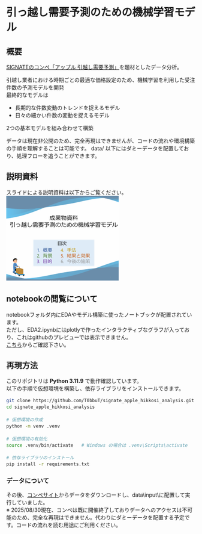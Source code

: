 # 引っ越し需要予測のための機械学習モデル
## 概要
[SIGNATEのコンペ「アップル 引越し需要予測」](https://user.competition.signate.jp/ja/competition/detail/?competition=ada98a13ab224468b1c7191d819d7646)を題材としたデータ分析。

引越し業者における時期ごとの最適な価格設定のため、機械学習を利用した受注件数の予測モデルを開発  
最終的なモデルは
- 長期的な件数変動のトレンドを捉えるモデル
- 日々の細かい件数の変動を捉えるモデル

2つの基本モデルを組み合わせて構築

データは現在非公開のため、完全再現はできませんが、コードの流れや環境構築の手順を理解することは可能です。
data/ 以下にはダミーデータを配置しており、処理フローを追うことができます。

## 説明資料
スライドによる説明資料は以下からご覧ください。  
[![スライドのサムネイル](docs/slides_thmb.png)](https://t0bbut.github.io/signate_apple_hikkosi_analysis/成果物資料_引っ越し需要予測.pdf)

## notebookの閲覧について
notebookフォルダ内にEDAやモデル構築に使ったノートブックが配置されています。  
ただし、EDA2.ipynbにはplotlyで作ったインタラクティブなグラフが入っており、これはgithubのプレビューでは表示できません。  
[こちら](https://t0bbut.github.io/signate_apple_hikkosi_analysis/EDA2.html)からご確認下さい。  

## 再現方法

このリポジトリは **Python 3.11.9** で動作確認しています。  
以下の手順で仮想環境を構築し、依存ライブラリをインストールできます。  

```bash
git clone https://github.com/T0bbuT/signate_apple_hikkosi_analysis.git
cd signate_apple_hikkosi_analysis

# 仮想環境の作成
python -m venv .venv

# 仮想環境の有効化
source .venv/bin/activate   # Windows の場合は .venv\Scripts\activate

# 依存ライブラリのインストール
pip install -r requirements.txt
```
### データについて
その後、[コンペサイト](https://user.competition.signate.jp/ja/competition/detail/?competition=ada98a13ab224468b1c7191d819d7646)からデータをダウンロードし、data\input\に配置して実行していました。  
※ 2025/08/30現在、コンペは既に開催終了しておりデータへのアクセスは不可能のため、完全な再現はできません。代わりにダミーデータを配置する予定です。コードの流れを読む用途にご利用ください。
